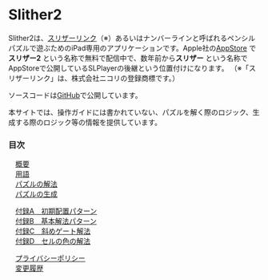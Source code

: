 # Slither2
Slither2は、[スリザーリンク](http://ja.wikipedia.org/wiki/スリザーリンク)（※）あるいはナンバーラインと呼ばれるペンシルパズルで遊ぶためのiPad専用のアプリケーションです。Apple社の[AppStore](https://apps.apple.com/app/id1473823135) で **スリザー2** という名称で無料で配信中で、数年前から**スリザー** という名称でAppStoreで公開しているSLPlayerの後継という位置付けになります。  （※「スリザーリンク」は、株式会社ニコリの登録商標です。）  

ソースコードは[GitHub](https://github.com/kj-oz/Slither2)で公開しています。  

本サイトでは、操作ガイドには書かれていない、パズルを解く際のロジック、生成する際のロジック等の情報を提供しています。

### 目次

　[概要](./general.html)  
　[用語](./terms.html)  
　[パズルの解法](./solver.html)  
　[パズルの生成](./generation.html)  

　[付録A　初期配置パターン](./initPattern.html)  
　[付録B　基本解法パターン](./basicPattern.html)  
　[付録C　斜めゲート解法](./gatePattern.html)  
　[付録D　セルの色の解法](./colorPattern.html)

　[プライバシーポリシー](./privacy.html)  
　[変更履歴](./history.html)  
  

  





